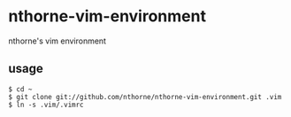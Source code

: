 nthorne-vim-environment
=======================

nthorne's vim environment

usage
-----
    $ cd ~
    $ git clone git://github.com/nthorne/nthorne-vim-environment.git .vim
    $ ln -s .vim/.vimrc
